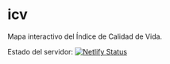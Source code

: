 # icv

Mapa interactivo del Índice de Calidad de Vida.

Estado del servidor: [![Netlify Status](https://api.netlify.com/api/v1/badges/58ec34b2-a5e1-4828-8226-671a46498ab0/deploy-status)](https://app.netlify.com/sites/icv/deploys)